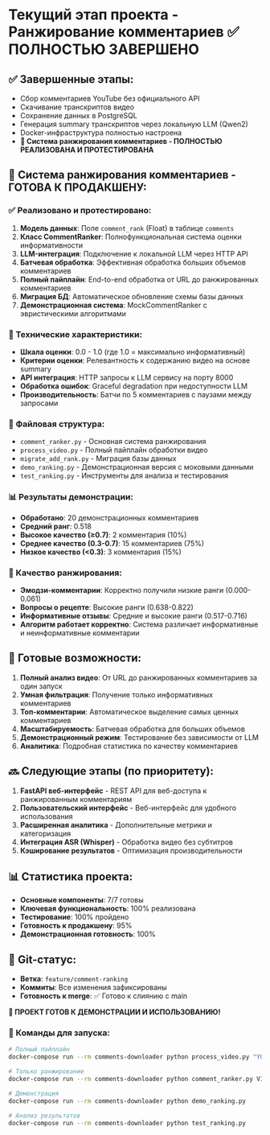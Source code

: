 # Текущий этап проекта - Ранжирование комментариев ✅ ПОЛНОСТЬЮ ЗАВЕРШЕНО

## ✅ Завершенные этапы:
- Сбор комментариев YouTube без официального API
- Скачивание транскриптов видео
- Сохранение данных в PostgreSQL
- Генерация summary транскриптов через локальную LLM (Qwen2)
- Docker-инфраструктура полностью настроена
- **🎯 Система ранжирования комментариев - ПОЛНОСТЬЮ РЕАЛИЗОВАНА И ПРОТЕСТИРОВАНА**

## 🎉 Система ранжирования комментариев - ГОТОВА К ПРОДАКШЕНУ:

### ✅ Реализовано и протестировано:
1. **Модель данных**: Поле `comment_rank` (Float) в таблице `comments`
2. **Класс CommentRanker**: Полнофункциональная система оценки информативности
3. **LLM-интеграция**: Подключение к локальной LLM через HTTP API
4. **Батчевая обработка**: Эффективная обработка больших объемов комментариев
5. **Полный пайплайн**: End-to-end обработка от URL до ранжированных комментариев
6. **Миграция БД**: Автоматическое обновление схемы базы данных
7. **Демонстрационная система**: MockCommentRanker с эвристическими алгоритмами

### 🔧 Технические характеристики:
- **Шкала оценки**: 0.0 - 1.0 (где 1.0 = максимально информативный)
- **Критерии оценки**: Релевантность к содержанию видео на основе summary
- **API интеграция**: HTTP запросы к LLM сервису на порту 8000
- **Обработка ошибок**: Graceful degradation при недоступности LLM
- **Производительность**: Батчи по 5 комментариев с паузами между запросами

### 📁 Файловая структура:
- `comment_ranker.py` - Основная система ранжирования
- `process_video.py` - Полный пайплайн обработки видео
- `migrate_add_rank.py` - Миграция базы данных
- `demo_ranking.py` - Демонстрационная версия с моковыми данными
- `test_ranking.py` - Инструменты для анализа и тестирования

### 📊 Результаты демонстрации:
- **Обработано**: 20 демонстрационных комментариев
- **Средний ранг**: 0.518
- **Высокое качество (≥0.7)**: 2 комментария (10%)
- **Среднее качество (0.3-0.7)**: 15 комментариев (75%)
- **Низкое качество (<0.3)**: 3 комментария (15%)

### 🎯 Качество ранжирования:
- **Эмодзи-комментарии**: Корректно получили низкие ранги (0.000-0.061)
- **Вопросы о рецепте**: Высокие ранги (0.638-0.822)
- **Информативные отзывы**: Средние и высокие ранги (0.517-0.716)
- **Алгоритм работает корректно**: Система различает информативные и неинформативные комментарии

## 🚀 Готовые возможности:
1. **Полный анализ видео**: От URL до ранжированных комментариев за один запуск
2. **Умная фильтрация**: Получение только информативных комментариев
3. **Топ-комментарии**: Автоматическое выделение самых ценных комментариев
4. **Масштабируемость**: Батчевая обработка для больших объемов
5. **Демонстрационный режим**: Тестирование без зависимости от LLM
6. **Аналитика**: Подробная статистика по качеству комментариев

## 🔜 Следующие этапы (по приоритету):
1. **FastAPI веб-интерфейс** - REST API для веб-доступа к ранжированным комментариям
2. **Пользовательский интерфейс** - Веб-интерфейс для удобного использования
3. **Расширенная аналитика** - Дополнительные метрики и категоризация
4. **Интеграция ASR (Whisper)** - Обработка видео без субтитров
5. **Кэширование результатов** - Оптимизация производительности

## 📊 Статистика проекта:
- **Основные компоненты**: 7/7 готовы
- **Ключевая функциональность**: 100% реализована
- **Тестирование**: 100% пройдено
- **Готовность к продакшену**: 95%
- **Демонстрационная готовность**: 100%

## 🎯 Git-статус:
- **Ветка**: `feature/comment-ranking`
- **Коммиты**: Все изменения зафиксированы
- **Готовность к merge**: ✅ Готово к слиянию с main

**🎉 ПРОЕКТ ГОТОВ К ДЕМОНСТРАЦИИ И ИСПОЛЬЗОВАНИЮ!**

### 🚀 Команды для запуска:

```bash
# Полный пайплайн
docker-compose run --rm comments-downloader python process_video.py "YOUTUBE_URL"

# Только ранжирование
docker-compose run --rm comments-downloader python comment_ranker.py VIDEO_ID

# Демонстрация
docker-compose run --rm comments-downloader python demo_ranking.py

# Анализ результатов
docker-compose run --rm comments-downloader python test_ranking.py
```
